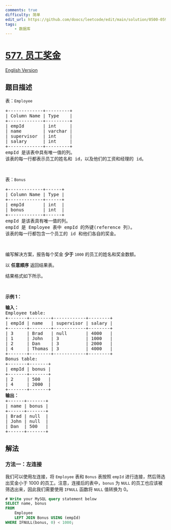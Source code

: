 ```yaml
---
comments: true
difficulty: 简单
edit_url: https://github.com/doocs/leetcode/edit/main/solution/0500-0599/0577.Employee%20Bonus/README.md
tags:
    - 数据库
---
```


<!-- problem:start -->

# [577. 员工奖金](https://leetcode.cn/problems/employee-bonus)

[English Version](/solution/0500-0599/0577.Employee%20Bonus/README_EN.md)

## 题目描述

<!-- description:start -->

<p>表：<code>Employee</code>&nbsp;</p>

<pre>
+-------------+---------+
| Column Name | Type    |
+-------------+---------+
| empId       | int     |
| name        | varchar |
| supervisor  | int     |
| salary      | int     |
+-------------+---------+
empId 是该表中具有唯一值的列。
该表的每一行都表示员工的姓名和 id，以及他们的工资和经理的 id。
</pre>

<p>&nbsp;</p>

<p>表：<code>Bonus</code></p>

<pre>
+-------------+------+
| Column Name | Type |
+-------------+------+
| empId       | int  |
| bonus       | int  |
+-------------+------+
empId 是该表具有唯一值的列。
empId 是 Employee 表中 empId 的外键(reference 列)。
该表的每一行都包含一个员工的 id 和他们各自的奖金。
</pre>

<p>&nbsp;</p>

<p>编写解决方案，报告每个奖金 <strong>少于</strong> <code>1000</code> 的员工的姓名和奖金数额。</p>

<p>以 <strong>任意顺序</strong> 返回结果表。</p>

<p>结果格式如下所示。</p>

<p>&nbsp;</p>

<p><strong>示例 1：</strong></p>

<pre>
<b>输入：</b>
Employee table:
+-------+--------+------------+--------+
| empId | name   | supervisor | salary |
+-------+--------+------------+--------+
| 3     | Brad   | null       | 4000   |
| 1     | John   | 3          | 1000   |
| 2     | Dan    | 3          | 2000   |
| 4     | Thomas | 3          | 4000   |
+-------+--------+------------+--------+
Bonus table:
+-------+-------+
| empId | bonus |
+-------+-------+
| 2     | 500   |
| 4     | 2000  |
+-------+-------+
<b>输出：</b>
+------+-------+
| name | bonus |
+------+-------+
| Brad | null  |
| John | null  |
| Dan  | 500   |
+------+-------+</pre>

<!-- description:end -->

## 解法

<!-- solution:start -->

### 方法一：左连接

我们可以使用左连接，将 `Employee` 表和 `Bonus` 表按照 `empId` 进行连接，然后筛选出奖金小于 $1000$ 的员工。注意，连接后的表中，`bonus` 为 `NULL` 的员工也应该被筛选出来，因此我们需要使用 `IFNULL` 函数将 `NULL` 值转换为 $0$。

<!-- tabs:start -->

```sql
# Write your MySQL query statement below
SELECT name, bonus
FROM
    Employee
    LEFT JOIN Bonus USING (empId)
WHERE IFNULL(bonus, 0) < 1000;
```

<!-- tabs:end -->

<!-- solution:end -->

<!-- problem:end -->
